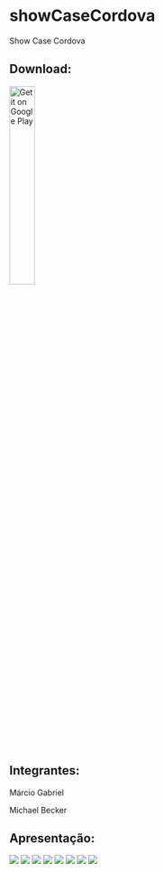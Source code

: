 # showCaseCordova
Show Case Cordova

Download:
--------
<a href="https://play.google.com/store/apps/details?id=br.com.marcioggs.cordovashowcase&utm_source=global_co&utm_medium=prtnr&utm_content=Mar2515&utm_campaign=PartBadge&pcampaignid=MKT-AC-global-none-all-co-pr-py-PartBadges-Oct1515-1"><img width="30%" heigth="30%" alt="Get it on Google Play" src="https://play.google.com/intl/en_us/badges/images/apps/en-play-badge.png" /></a>

Integrantes: 
--------
Márcio Gabriel

Michael Becker


Apresentação:
--------


![](Apresentação/ShowCaseCordova_slide1.png)
![](Apresentação/ShowCaseCordova_slide2.png)
![](Apresentação/ShowCaseCordova_slide3.png)
![](Apresentação/ShowCaseCordova_slide4.png)
![](Apresentação/ShowCaseCordova_slide5.png)
![](Apresentação/ShowCaseCordova_slide6.png)
![](Apresentação/ShowCaseCordova_slide7.png)
![](Apresentação/ShowCaseCordova_slide8.png)
